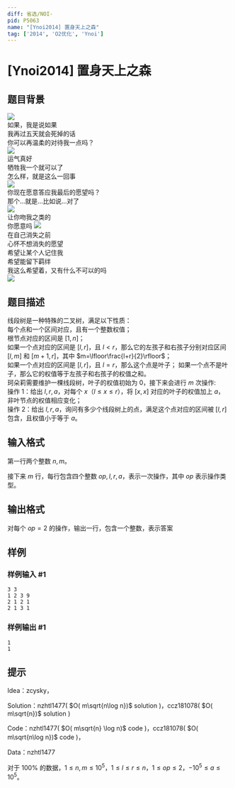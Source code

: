 ```yaml
---
diff: 省选/NOI-
pid: P5063
name: "[Ynoi2014] 置身天上之森"
tag: ['2014', 'O2优化', 'Ynoi']
---
```

# [Ynoi2014] 置身天上之森
## 题目背景

![](https://cdn.luogu.com.cn/upload/pic/45593.png)  
如果，我是说如果  
我再过五天就会死掉的话  
你可以再温柔的对待我一点吗？  
![](https://cdn.luogu.com.cn/upload/pic/45555.png)  
运气真好  
牺牲我一个就可以了  
怎么样，就是这么一回事   
![](https://cdn.luogu.com.cn/upload/pic/45566.png)  
你现在愿意答应我最后的愿望吗？  
那个...就是...比如说...对了  
![](https://cdn.luogu.com.cn/upload/pic/45577.png)  
让你吻我之类的  
你愿意吗 
![](https://cdn.luogu.com.cn/upload/pic/45586.png)  
在自己消失之前  
心怀不想消失的愿望  
希望让某个人记住我   
希望能留下羁绊  
我这么希望着，又有什么不可以的吗  
![](https://cdn.luogu.com.cn/upload/pic/45501.png)  
## 题目描述

线段树是一种特殊的二叉树，满足以下性质：  
每个点和一个区间对应，且有一个整数权值；  
根节点对应的区间是 $[1,n]$；  
如果一个点对应的区间是 $[l,r]$，且 $l<r$，那么它的左孩子和右孩子分别对应区间 $[l,m]$ 和 $[m+1,r]$，其中 $m=\lfloor\frac{l+r}{2}\rfloor$；  
如果一个点对应的区间是 $[l,r]$，且 $l=r$，那么这个点是叶子；
如果一个点不是叶子，那么它的权值等于左孩子和右孩子的权值之和。  
珂朵莉需要维护一棵线段树，叶子的权值初始为 $0$，接下来会进行 $m$ 次操作:  
操作 $1$：给出 $l,r,a$，对每个 $x$（$l\leq x\leq r$），将 $[x,x]$ 对应的叶子的权值加上 $a$，非叶节点的权值相应变化；  
操作 $2$：给出 $l,r,a$，询问有多少个线段树上的点，满足这个点对应的区间被 $[l,r]$ 包含，且权值小于等于 $a$。
## 输入格式

第一行两个整数 $n,m$。

接下来 $m$ 行，每行包含四个整数 $op,l,r,a$，表示一次操作，其中 $op$ 表示操作类型。

## 输出格式

对每个 $op=2$ 的操作，输出一行，包含一个整数，表示答案
## 样例

### 样例输入 #1
```
3 3
1 2 3 9
2 1 2 1
2 1 3 1
```
### 样例输出 #1
```
1
1
```
## 提示

Idea：zcysky，

Solution：nzhtl1477( $O( m\sqrt{n\log n})$ solution )，ccz181078( $O( m\sqrt{n})$ solution )

Code：nzhtl1477( $O( m\sqrt{n} \log n)$ code )，ccz181078( $O( m\sqrt{n\log n})$ code )，

Data：nzhtl1477

对于 $100\%$ 的数据，$1\leq n,m\leq 10^5$，$1\leq l\leq r\leq n$，$1\leq op\leq 2$，$-10^5\leq a\leq 10^5$。  

